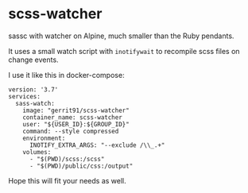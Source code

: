 # scss-watcher

sassc with watcher on Alpine, much smaller than the Ruby pendants.

It uses a small watch script with `inotifywait` to recompile scss files on change events.

I use it like this in docker-compose:

```
version: '3.7'
services:
  sass-watch:
    image: "gerrit91/scss-watcher"
    container_name: scss-watcher
    user: "${USER_ID}:${GROUP_ID}"
    command: --style compressed
    environment:
      INOTIFY_EXTRA_ARGS: "--exclude /\\_.+"
    volumes:
      - "$(PWD)/scss:/scss"
      - "$(PWD)/public/css:/output"
```

Hope this will fit your needs as well.
